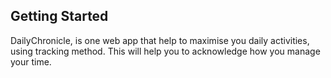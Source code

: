 ## Getting Started

DailyChronicle, is one web app that help to maximise you daily activities, using tracking method. This will help you to acknowledge how you manage your time. 
